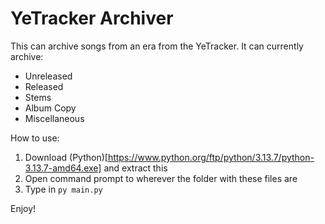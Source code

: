 # YeTracker Archiver

This can archive songs from an era from the YeTracker.
It can currently archive:
- Unreleased
- Released
- Stems
- Album Copy
- Miscellaneous

How to use:
1. Download (Python)[https://www.python.org/ftp/python/3.13.7/python-3.13.7-amd64.exe] and extract this
2. Open command prompt to wherever the folder with these files are
3. Type in `py main.py`

Enjoy!